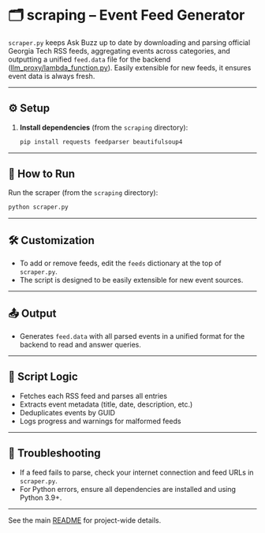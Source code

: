 # 🗂️ scraping – Event Feed Generator

`scraper.py` keeps Ask Buzz up to date by downloading and parsing official Georgia Tech RSS feeds, aggregating events across categories, and outputting a unified `feed.data` file for the backend ([llm_proxy/lambda_function.py](../llm_proxy/lambda_function.py)). Easily extensible for new feeds, it ensures event data is always fresh.

---

## ⚙️ Setup
1. **Install dependencies** (from the `scraping` directory):
   ```bash
   pip install requests feedparser beautifulsoup4
   ```

---

## 🚀 How to Run
Run the scraper (from the `scraping` directory):
```bash
python scraper.py
```

---

## 🛠️ Customization
- To add or remove feeds, edit the `feeds` dictionary at the top of `scraper.py`.
- The script is designed to be easily extensible for new event sources.

---

## 📤 Output
- Generates `feed.data` with all parsed events in a unified format for the backend to read and answer queries.

---

## 📄 Script Logic
- Fetches each RSS feed and parses all entries
- Extracts event metadata (title, date, description, etc.)
- Deduplicates events by GUID
- Logs progress and warnings for malformed feeds

---

## 🛟 Troubleshooting
- If a feed fails to parse, check your internet connection and feed URLs in `scraper.py`.
- For Python errors, ensure all dependencies are installed and using Python 3.9+.

---
See the main [README](../README.md) for project-wide details.
